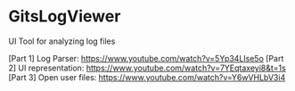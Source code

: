 # GitsLogViewer

UI Tool for analyzing log files

[Part 1] Log Parser: https://www.youtube.com/watch?v=5Yp34LIse5o 
[Part 2] UI representation: https://www.youtube.com/watch?v=7YEqtaxeyi8&t=1s
[Part 3] Open user files: https://www.youtube.com/watch?v=Y6wVHLbV3i4
